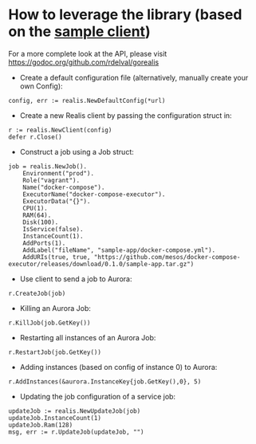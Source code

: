 # How to leverage the library (based on the [sample client](../examples/client.go))

For a more complete look at the API, please visit https://godoc.org/github.com/rdelval/gorealis

* Create a default configuration file (alternatively, manually create your own Config):
```
config, err := realis.NewDefaultConfig(*url)
```

* Create a new Realis client by passing the configuration struct in:
```
r := realis.NewClient(config)
defer r.Close()
```

* Construct a job using a Job struct:
```
job = realis.NewJob().
    Environment("prod").
    Role("vagrant").
    Name("docker-compose").
    ExecutorName("docker-compose-executor").
    ExecutorData("{}").
    CPU(1).
    RAM(64).
    Disk(100).
    IsService(false).
    InstanceCount(1).
    AddPorts(1).
    AddLabel("fileName", "sample-app/docker-compose.yml").
    AddURIs(true, true, "https://github.com/mesos/docker-compose-executor/releases/download/0.1.0/sample-app.tar.gz")
```

* Use client to send a job to Aurora:
```
r.CreateJob(job)
```

* Killing an Aurora Job:
```
r.KillJob(job.GetKey())
```

* Restarting all instances of an Aurora Job:
```
r.RestartJob(job.GetKey())
```

* Adding instances (based on config of instance 0) to Aurora:
```
r.AddInstances(&aurora.InstanceKey{job.GetKey(),0}, 5)
```

* Updating the job configuration of a service job:
```
updateJob := realis.NewUpdateJob(job)
updateJob.InstanceCount(1)
updateJob.Ram(128)
msg, err := r.UpdateJob(updateJob, "")
```